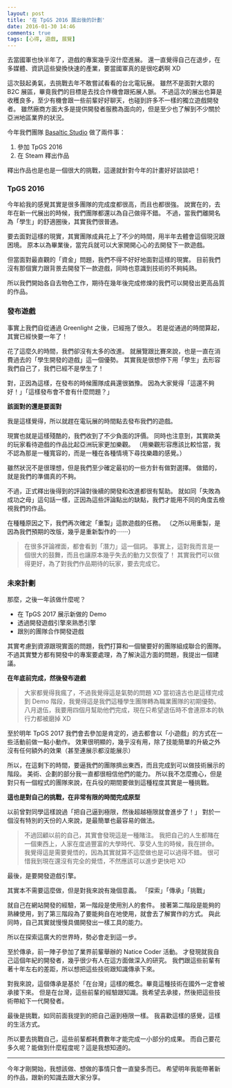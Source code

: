 ```yaml
---
layout: post
title: '在 TpGS 2016 展出後的計劃'
date: 2016-01-30 14:46
comments: true
tags: [心得, 遊戲, 展覽]
---
```

去當國軍也快半年了，遊戲的專案幾乎沒什麼進展。
還一直覺得自己在退步，在多媒體、資訊這些變換快速的產業，要當國軍真的是很吃虧啊 XD

這次鼓起勇氣，去挑戰去年不敢嘗試看看的台北電玩展。
雖然不是面對大眾的 B2C 展區，畢竟我們的目標是去找合作機會跟拓展人脈。
不過這次的展出也算是收穫良多，至少有機會跟一些前輩好好聊天，也碰到許多不一樣的獨立遊戲開發者。
雖然廠商方面大多是提供開發者服務為面向的，但是至少也了解到不少關於亞洲地區業界的狀況。

今年我們團隊 [Basaltic Studio](https://basaltic.tw) 做了兩件事：

1. 參加 TpGS 2016
2. 在 Steam 釋出作品

釋出作品也是也是一個很大的挑戰，這邊就針對今年的計畫好好談談吧！

<!-- more -->

### TpGS 2016

今年給我的感覺其實是很多團隊的完成度都很高，而且也都很強。
說實在的，去年在新一代展出的時候，我們團隊都還以為自己做得不錯。
不過，當我們離開名為「學生」的舒適圈後，其實我們很普通。

要去面對這樣的現實，其實團隊成員花上了不少的時間，用半年去體會這個現況跟困境。
原本以為畢業後，當完兵就可以大家開開心心的去開發下一款遊戲。

但當面對最直觀的「資金」問題，我們不得不好好地面對這樣的現實。
目前我們沒有那個實力跟背景去開發下一款遊戲，同時也意識到技術的不夠純熟。

所以我們開始各自去物色工作，期待在幾年後完成修煉的我們可以開發出更高品質的作品。

### 發布遊戲

事實上我們自從通過 Greenlight 之後，已經拖了很久。
若是從通過的時間算起，其實已經快要一年了！

花了這麼久的時間，我們卻沒有太多的改進。
就展覽跟比賽來說，也是一直在消費過去的「學生開發的遊戲」這一個優勢。
其實我是很想停下用「學生」去形容我們自己了，我們已經不是學生了！

對，正因為這樣，在發布的時候團隊成員還很猶豫。
因為大家覺得「這還不夠好！」「這樣發布會不會有什麼問題？」

**該面對的還是要面對**

我是這樣覺得，所以就趕在電玩展的時間點去發布我們的遊戲。

現實也就是這樣殘酷的，我們收到了不少負面的評價。
同時也注意到，其實歐美的玩家看待遊戲的作品比起亞洲玩家更加樂觀。
（用樂觀形容應該比較恰當，我不認為那是一種寬容的，而是一種在各種情境下尋找樂趣的感覺。）

雖然狀況不是很理想，但是我們至少確定最初的一些方針有做對選擇。
做錯的，就是我們的準備真的不夠。

不過，正式釋出後得到的評論對後續的開發和改進都很有幫助。
就如同「失敗為成功之母」這句話一樣，正因為這些評論點出的缺點，我們才能用不同的角度去檢視我們的作品。

在種種原因之下，我們再次確定「重製」這款遊戲的任務。
（之所以用重製，是因為我們預期的改版，幾乎是重新製作的⋯⋯）

> 在很多評論裡面，都會看到「潛力」這一個詞。
> 事實上，這對我而言是一個很大的鼓舞，而且也讓原本幾乎失去的動力又恢復了！
> 其實我們可以做得更好，為了對我們作品期待的玩家，要去完成它。

### 未來計劃

那麼，之後一年該做什麼呢？

* 在 TpGS 2017 展示新做的 Demo
* 透過開發遊戲引擎來熟悉引擎
* 跟別的團隊合作開發遊戲

其實考慮到資源跟現實面的問題，我們打算和一個蠻要好的團隊組成聯合的團隊。
不過其實雙方都有開發中的專案要處理，為了解決這方面的問題，我提出一個建議。

**在年底前完成，然後發布遊戲**

> 大家都覺得我瘋了，不過我覺得這是氣勢的問題 XD
> 當初遠古也是這樣完成到 Demo 階段，我覺得這是我們這種學生團隊轉為職業團隊的初期優勢。
> 八月退伍，我要用四個月幫助他們完成，現在只希望退伍時不會連原本的執行力都被磨掉 XD

至於明年 TpGS 2017 我們會去參加是肯定的，過去都會以「小遊戲」的方式在一些活動前做一點小動作。
效果很明顯的，幾乎沒有用，除了技能簡單的升級之外沒有任何額外的效果（甚至連展示都沒能展示）

所以，在這剩下的時間，要逼我們的團隊擠出東西，而且完成到可以做技術展示的階段。
美術、企劃的部分我一直都很相信他們的能力。
所以我不怎麼擔心，但是對只有一個程式的團隊來說，在兵役的期間要做到這種程度其實是一種挑戰。

**這也是對自己的挑戰，在非常有限的時間完成原型**

以前曾對同學這樣說過「把自己逼到極限，然後超越極限就會進步了！」
對於一個沒有特別的天份的人來說，是最簡單也最容易的做法。

> 不過回顧以前的自己，其實會發現這是一種賭注。
> 我把自己的人生都賭在一個東西上，人家在度過豐富的大學時代、享受人生的時候，我在拼命。
> 我覺得這是需要覺悟的，因為其實就算不這麼做也是可以過得不錯。
> 很可惜我到現在還沒有完全的覺悟，不然應該可以進步更快吧 XD

最後，是要開發遊戲引擎。

其實本不需要這麼做，但是對我來說有幾個意義。
「探索」「傳承」「挑戰」

就自己在網站開發的經驗，第一階段是使用別人的套件。
接著第二階段是能夠的熟練使用，到了第三階段為了要能夠自在地使用，就會去了解實作的方式。
與此同時，自己其實就慢慢具備開發出一樣工具的能力。

所以在探索這廣大的世界時，勢必會走到這一步。

至於傳承，前一陣子參加了業界前輩舉辦的 Natice Coder 活動。
才發現就我自己這個年紀的開發者，幾乎很少有人在這方面做深入的研究。
我們跟這些前輩有著十年左右的差距，所以想把這些技術跟知識傳承下來。

對我來說，這個傳承是基於「在台灣」這樣的概念。畢竟這種技術在國外一定會被承接下來。
但是在台灣，這些前輩的經驗跟知識。我希望去承接，然後把這些技術帶給下一代開發者。

最後是挑戰，如同前面我提到的把自己逼到極限一樣。
我喜歡這樣的感覺，這樣的生活方式。

所以要去挑戰自己，這些前輩都耗費數年才能完成一小部分的成果。
而自己要花多久呢？能做到什麼程度呢？這是我想知道的。

---

今年才剛開始，我想該做、想做的事情只會一直變多而已。
希望明年我能帶著新的作品，跟新的知識去跟大家分享。
